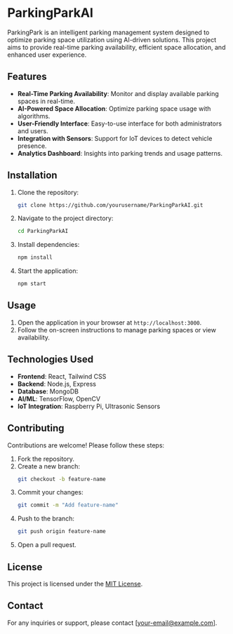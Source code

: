 # ParkingParkAI

ParkingPark is an intelligent parking management system designed to optimize parking space utilization using AI-driven solutions. This project aims to provide real-time parking availability, efficient space allocation, and enhanced user experience.

## Features

- **Real-Time Parking Availability**: Monitor and display available parking spaces in real-time.
- **AI-Powered Space Allocation**: Optimize parking space usage with algorithms.
- **User-Friendly Interface**: Easy-to-use interface for both administrators and users.
- **Integration with Sensors**: Support for IoT devices to detect vehicle presence.
- **Analytics Dashboard**: Insights into parking trends and usage patterns.

## Installation

1. Clone the repository:
    ```bash
    git clone https://github.com/yourusername/ParkingParkAI.git
    ```
2. Navigate to the project directory:
    ```bash
    cd ParkingParkAI
    ```
3. Install dependencies:
    ```bash
    npm install
    ```
4. Start the application:
    ```bash
    npm start
    ```

## Usage

1. Open the application in your browser at `http://localhost:3000`.
2. Follow the on-screen instructions to manage parking spaces or view availability.

## Technologies Used

- **Frontend**: React, Tailwind CSS
- **Backend**: Node.js, Express
- **Database**: MongoDB
- **AI/ML**: TensorFlow, OpenCV
- **IoT Integration**: Raspberry Pi, Ultrasonic Sensors

## Contributing

Contributions are welcome! Please follow these steps:

1. Fork the repository.
2. Create a new branch:
    ```bash
    git checkout -b feature-name
    ```
3. Commit your changes:
    ```bash
    git commit -m "Add feature-name"
    ```
4. Push to the branch:
    ```bash
    git push origin feature-name
    ```
5. Open a pull request.

## License

This project is licensed under the [MIT License](LICENSE).

## Contact

For any inquiries or support, please contact [your-email@example.com].